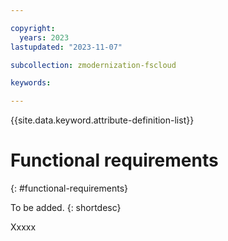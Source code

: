 ```yaml
---

copyright:
  years: 2023
lastupdated: "2023-11-07"

subcollection: zmodernization-fscloud

keywords:

---
```


{{site.data.keyword.attribute-definition-list}}

# Functional requirements
{: #functional-requirements}

To be added.
{: shortdesc}

Xxxxx
